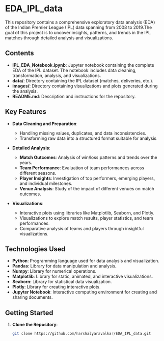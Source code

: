 # EDA_IPL_data
This repository contains a comprehensive exploratory data analysis (EDA) of the Indian Premier League (IPL) data spanning from 2008 to 2019.The goal of this project is to uncover insights, patterns, and trends in the IPL matches through detailed analysis and visualizations.

## Contents
- **IPL_EDA_Notebook.ipynb**: Jupyter notebook containing the complete EDA of the IPL dataset. The notebook includes data cleaning, transformation, analysis, and visualizations.
- **data/**: Directory containing the IPL dataset (matches, deliveries, etc.).
- **images/**: Directory containing visualizations and plots generated during the analysis.
- **README.md**: Description and instructions for the repository.

## Key Features
- **Data Cleaning and Preparation**:
  - Handling missing values, duplicates, and data inconsistencies.
  - Transforming raw data into a structured format suitable for analysis.

- **Detailed Analysis**:
  - **Match Outcomes**: Analysis of win/loss patterns and trends over the years.
  - **Team Performance**: Evaluation of team performances across different seasons.
  - **Player Insights**: Investigation of top performers, emerging players, and individual milestones.
  - **Venue Analysis**: Study of the impact of different venues on match outcomes.

- **Visualizations**:
  - Interactive plots using libraries like Matplotlib, Seaborn, and Plotly.
  - Visualizations to explore match results, player statistics, and team performances.
  - Comparative analysis of teams and players through insightful visualizations.

## Technologies Used

- **Python**: Programming language used for data analysis and visualization.
- **Pandas**: Library for data manipulation and analysis.
- **Numpy**: Library for numerical operations.
- **Matplotlib**: Library for static, animated, and interactive visualizations.
- **Seaborn**: Library for statistical data visualization.
- **Plotly**: Library for creating interactive plots.
- **Jupyter Notebook**: Interactive computing environment for creating and sharing documents.

## Getting Started

1. **Clone the Repository**:
   ```bash
   git clone https://github.com/harshalyaravalkar/EDA_IPL_data.git 
